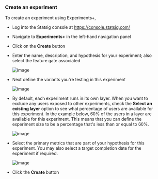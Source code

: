 ### Create an experiment

To create an experiment using Experiments+,
 - Log into the Statsig console at https://console.statsig.com/  
 - Navigate to **Experiments+** in the left-hand navigation panel
 - Click on the **Create** button
 - Enter the name, description, and hypothesis for your experiment; also select the feature gate associated 
 
   ![image](https://user-images.githubusercontent.com/1315028/129120763-259c66b4-a09c-4ba9-9bbb-c82702bd1b09.png)

 - Next define the variants you're testing in this experiment
   
   ![image](https://user-images.githubusercontent.com/1315028/129120887-be91ec60-8bfa-4b7b-9a2a-0b658693fabc.png)

 - By default, each experiment runs in its own layer. When you want to exclude any users exposed to other experiments, check the **Select an existing layer** option to see what percentage of users are available for this experiment. In the example below, 60% of the users in a layer are available for this experiment. This means that you can define the experiment size to be a percentage that's less than or equal to 60%. 
 
   ![image](https://user-images.githubusercontent.com/1315028/129121027-9c8c2c68-dcd6-44eb-87ef-a6e497332a25.png)
   
 - Select the primary metrics that are part of your hypothesis for this experiment. You may also select a target completion date for the experiment if required. 
 
   ![image](https://user-images.githubusercontent.com/1315028/129121377-936d8350-a3bc-48f5-80ec-66c5fa32d059.png)
  
 - Click the **Create** button
 
